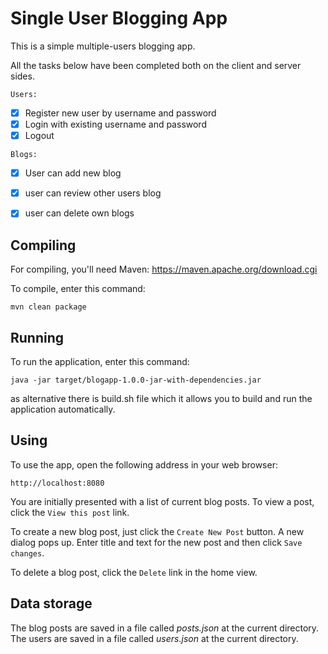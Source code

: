 # Single User Blogging App

This is a simple multiple-users blogging app.

All the tasks below have been completed both on the client and server sides.

`Users:`

- [x] Register new user by username and password
- [x] Login with existing username and password
- [x] Logout

`Blogs:`

- [x] User can add new blog
- [x] user can review other users blog
- [x] user can delete own blogs


## Compiling

For compiling, you'll need Maven: https://maven.apache.org/download.cgi

To compile, enter this command:

```
mvn clean package
```

## Running

To run the application, enter this command:

```
java -jar target/blogapp-1.0.0-jar-with-dependencies.jar
```

as alternative there is build.sh file which it allows you to build and run the application automatically.

## Using

To use the app, open the following address in your web browser:

    http://localhost:8080
    
You are initially presented with a list of current blog posts. To view a post, click the `View this post` link.
    
To create a new blog post, just click the `Create New Post` button. A new dialog pops up. Enter title and text for the new post and then click `Save changes`.

To delete a blog post, click the `Delete` link in the home view.

## Data storage

The blog posts are saved in a file called *posts.json* at the current directory.
The users are saved in a file called *users.json* at the current directory.
